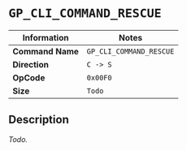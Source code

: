 # `GP_CLI_COMMAND_RESCUE`

| Information               | Notes |
|---                        |---    |
| **Command Name**          | `GP_CLI_COMMAND_RESCUE` |
| **Direction**             | `C -> S` |
| **OpCode**                | `0x00F0` |
| **Size**                  | `Todo` |

## Description

_Todo._